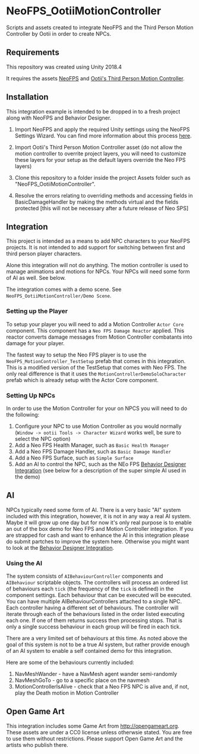 # NeoFPS_OotiiMotionController
Scripts and assets created to integrate NeoFPS and the Third Person Motion Controller by Ootii in order to create NPCs.

## Requirements
This repository was created using Unity 2018.4

It requires the assets [NeoFPS](https://assetstore.unity.com/packages/templates/systems/neofps-150179?aid=1011l58Ft) and [Ootii's Third Person Motion Controller](https://assetstore.unity.com/packages/templates/systems/third-person-motion-controller-15672?aid=1011l58Ft).

## Installation
This integration example is intended to be dropped in to a fresh project along with NeoFPS and Behavior Designer.

1. Import NeoFPS and apply the required Unity settings using the NeoFPS Settings Wizard. You can find more information about this process [here](https://docs.neofps.com/manual/neofps-installation.html).

2. Import Ootii's Third Person Motion Controller asset (do not allow the motion controller to overrite project layers, you will need to customize these layers for your setup as the default layers override the Neo FPS layers)

3. Clone this repository to a folder inside the project Assets folder such as "NeoFPS_OotiiMotionController".

4. Resolve the errors relating to overriding methods and accessing fields in BasicDamageHandler by making the methods virtual and the fields protected [this will not be necessary after a future release of Neo SPS]
	
## Integration

This project is intended as a means to add NPC characters to your NeoFPS projects. It is not intended to add support for switching between first and third person player characters.

Alone this integration will not do anything. The motion controller is used to manage animations and motions for NPCs. Your NPCs will need some form of AI as well. See below.

The integration comes with a demo scene. See `NeoFPS_OotiiMotionController/Demo Scene`.

### Setting up the Player

To setup your player you will need to add a Motion Controller `Actor Core` component.
This component has a `Neo FPS Damage Reactor` applied. This reactor converts damage messages from Motion Controller combatants into damage for your player.

The fastest way to setup the Neo FPS player is to use the `NeoFPS_MotionController_TestSetup` prefab that comes in this integration. This is a modified version of the TestSetup that comes
with Neo FPS. The only real difference is that it uses the `MotionControllerDemoSoloCharacter` prefab which is already setup with the Actor Core component.

### Setting Up NPCs

In order to use the Motion Controller for your on NPCS you will need to do the following:

  1. Configure your NPC to use Motion Controller as you would normally (`Window -> ootii Tools -> Character Wizard` works well, be sure to select the NPC option)
  2. Add a Neo FPS Health Manager, such as `Basic Health Manager`
  3. Add a Neo FPS Damage Handler, such as `Basic Damage Handler`
  4. Add a Neo FPS Surface, such as `Simple Surface`
  5. Add an AI to control the NPC, such as the NEo FPS [Behavior Designer Integration](https://github.com/YondernautsGames/NeoFPS_BehaviorDesigner) (see below for a description of the super simple AI used in the demo)

## AI

NPCs typically need some form of AI. There is a very basic "AI" system included with this integration, however, it is not in any way a real AI system. Maybe it will grow up one
day but for now it's only real purpose is to enable an out of the box demo for Neo FPS and Motion Controller integration. If you are strapped for cash and want to enhance the
AI in this integration please do submit partches to improve the system here. Otherwise you might want to look at the [Behavior Designer Integration](https://github.com/YondernautsGames/NeoFPS_BehaviorDesigner).

### Using the AI

The system consists of `AIBehaviourController` components and `AIBehaviour` scriptable objects. The controllers will process an ordered list of behaviours each `tick` (the frequency of the `tick` is defined)
in the component settings. Each behaviour that can be executed will be executed. You can have multiple AIBehaviourControllers attached to a single NPC. Each controller having a different set of behaviours.
The controller will iterate through each of the behaviours listed in the order listed executing each one. If one of them returns success then processing stops. That is
only a single success behaviour in each group will be fired in each tick.

There are a very limited set of behaviours at this time. As noted above the goal of this system is not to be a true AI system, but rather provide enough of an AI system to enable a self contained demo for
this integration. 

Here are some of the behaviours currently included:

  1. NavMeshWander - have a NavMesh agent wander semi-randomly
  2. NavMeshGoTo - go to a specific place on the navmesh
  3. MotionControllerIsAlive - check that a Neo FPS NPC is alive and, if not, play the Death motion in Motion Controller

  ## Open Game Art

  This integration includes some Game Art from http://opengameart.org. These assets are under a CC0 license unless otherwsie stated. You are free to use them without restrictions. Please support
  Open Game Art and the artists who publish there.